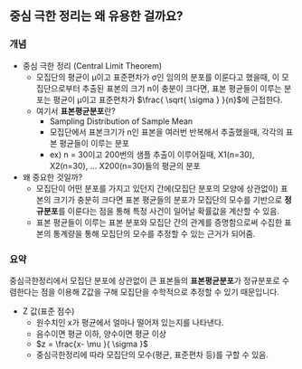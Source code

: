 ## **중심 극한 정리는 왜 유용한 걸까요?**

### **개념**
* 중심 극한 정리 (Central Limit Theorem)
    * 모집단의 평균이 μ이고 표준편차가 σ인 임의의 분포를 이룬다고 했을때, 이 모집단으로부터 추출된 표본의 크기 n이 충분이 크다면, 표본 평균들이 이루는 분포는 평균이 μ이고 표준편차가 $\frac{ \sqrt{ \sigma } }{n}$에 근접한다. 
    * 여기서 **표본평균분포**란?
        * Sampling Distribution of Sample Mean
        * 모집단에서 표본크기가 n인 표본을 여러번 반복해서 추출했을때, 각각의 표본 평균들이 이루는 분포
        * ex) n = 30이고 200번의 샘플 추출이 이루어질때, X1(n=30), X2(n=30), ... X200(n=30)들의 평균의 분포 
* 왜 중요한 것일까?
    * 모집단이 어떤 분포를 가지고 있던지 간에(모집단 분포의 모양에 상관없이) 표본의 크기가 충분히 크다면 표본 평균들의 분포가 모집단의 모수를 기반으로 **정규분포**를 이룬다는 점을 통해 특정 사건이 일어날 확률값을 계산할 수 있음. 
    * 표본 평균들이 이루는 표본 분포와 모집단 간의 관계를 증명함으로써 수집한 표본의 통계량을 통해 모집단의 모수를 추정할 수 있는 근거가 되어줌. 

### **요약**
중심극한정리에서 모집단 분포에 상관없이 큰 표본들의 **표본평균분포**가 정규분포로 수렴한다는 점을 이용해 Z값을 구해 모집단을 수학적으로 추정할 수 있기 때문입니다. 

* Z 값(표준 점수)
    * 원수치인 x가 평균에서 얼마나 떨어져 있는지를 나타낸다. 
    * 음수이면 평균 이하, 양수이면 평균 이상
    * $z =  \frac{x- \mu }{ \sigma }$
    * 중심극한정리에 따라 모집단의 모수(평균, 표준편차 등)를 구할 수 있음. 
